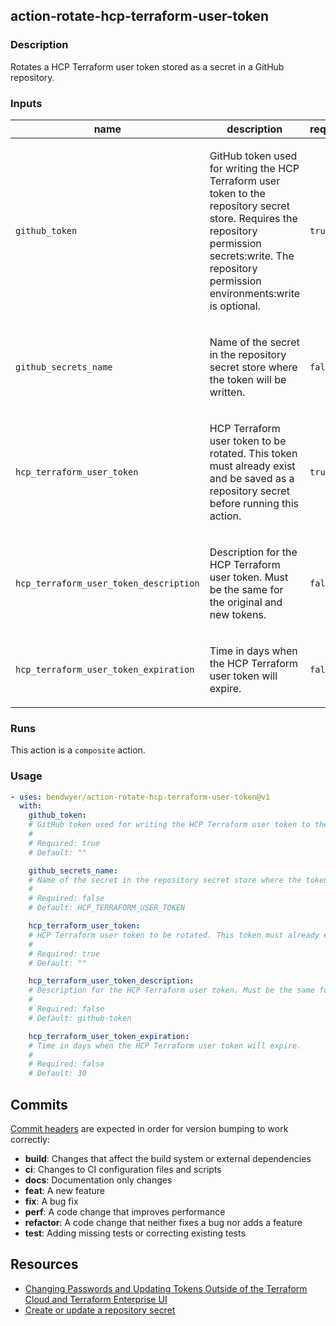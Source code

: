<!-- action-docs-all source="action.yml" project="bendwyer/action-rotate-hcp-terraform-user-token" version="v1" -->
## action-rotate-hcp-terraform-user-token

### Description

Rotates a HCP Terraform user token stored as a secret in a GitHub repository.

### Inputs

| name | description | required | default |
| --- | --- | --- | --- |
| `github_token` | <p>GitHub token used for writing the HCP Terraform user token to the repository secret store. Requires the repository permission secrets:write. The repository permission environments:write is optional.</p> | `true` | `""` |
| `github_secrets_name` | <p>Name of the secret in the repository secret store where the token will be written.</p> | `false` | `HCP_TERRAFORM_USER_TOKEN` |
| `hcp_terraform_user_token` | <p>HCP Terraform user token to be rotated. This token must already exist and be saved as a repository secret before running this action.</p> | `true` | `""` |
| `hcp_terraform_user_token_description` | <p>Description for the HCP Terraform user token. Must be the same for the original and new tokens.</p> | `false` | `github-token` |
| `hcp_terraform_user_token_expiration` | <p>Time in days when the HCP Terraform user token will expire.</p> | `false` | `30` |


### Runs

This action is a `composite` action.

### Usage

```yaml
- uses: bendwyer/action-rotate-hcp-terraform-user-token@v1
  with:
    github_token:
    # GitHub token used for writing the HCP Terraform user token to the repository secret store. Requires the repository permission secrets:write. The repository permission environments:write is optional.
    #
    # Required: true
    # Default: ""

    github_secrets_name:
    # Name of the secret in the repository secret store where the token will be written.
    #
    # Required: false
    # Default: HCP_TERRAFORM_USER_TOKEN

    hcp_terraform_user_token:
    # HCP Terraform user token to be rotated. This token must already exist and be saved as a repository secret before running this action.
    #
    # Required: true
    # Default: ""

    hcp_terraform_user_token_description:
    # Description for the HCP Terraform user token. Must be the same for the original and new tokens.
    #
    # Required: false
    # Default: github-token

    hcp_terraform_user_token_expiration:
    # Time in days when the HCP Terraform user token will expire.
    #
    # Required: false
    # Default: 30
```
<!-- action-docs-all source="action.yml" project="bendwyer/action-rotate-hcp-terraform-user-token" version="v1" -->

Commits
-------

[Commit headers](https://github.com/angular/angular/blob/main/CONTRIBUTING.md#commit-header) are expected in order for version bumping to work correctly:

- **build**: Changes that affect the build system or external dependencies
- **ci**: Changes to CI configuration files and scripts
- **docs**: Documentation only changes
- **feat**: A new feature
- **fix**: A bug fix
- **perf**: A code change that improves performance
- **refactor**: A code change that neither fixes a bug nor adds a feature
- **test**: Adding missing tests or correcting existing tests

Resources
---------

- [Changing Passwords and Updating Tokens Outside of the Terraform Cloud and Terraform Enterprise UI](https://support.hashicorp.com/hc/en-us/articles/4402342106003-Changing-Passwords-and-Updating-Tokens-Outside-of-the-Terraform-Cloud-and-Terraform-Enterprise-UI)
- [Create or update a repository secret](https://docs.github.com/en/rest/actions/secrets?apiVersion=2022-11-28#create-or-update-a-repository-secret)
